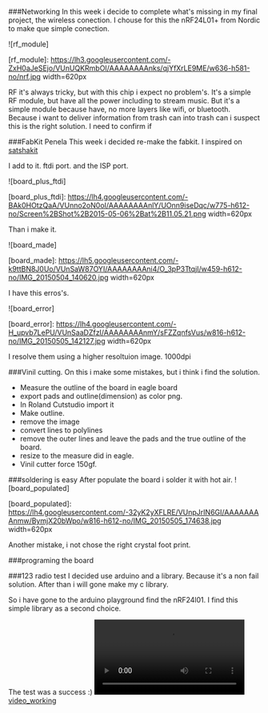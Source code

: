 ###Networking
In this week i decide to complete what's missing in my final project, the wireless conection. 
I chouse for this the nRF24L01+ from Nordic to make que simple conection. 

![rf_module]

[rf_module]: https://lh3.googleusercontent.com/-ZxH0aJeSEjo/VUnUQKRmbOI/AAAAAAAAnks/qjYfXrLE9ME/w636-h581-no/nrf.jpg width=620px

RF it's always tricky, but with this chip i expect no problem's.
It's a simple RF module, but have all the power including to stream music. 
But it's a simple module because have, no more layers like wifi, or bluetooth.
Because i want to deliver information from trash can into trash can i suspect this is the right solution.
I need to confirm if 

###FabKit Penela
This week i decided re-make the fabkit. I inspired on [satshakit](http://fabacademy.org/archives/2015/doc/projects/fabkit-0.4.html)

I add to it. ftdi port. 
and the ISP port.

![board_plus_ftdi]

[board_plus_ftdi]: https://lh4.googleusercontent.com/-BAk0HOtzQaA/VUnno2oN0oI/AAAAAAAAnlY/UOnn9iseDqc/w775-h612-no/Screen%2BShot%2B2015-05-06%2Bat%2B11.05.21.png width=620px

Than i make it. 

![board_made]

[board_made]: https://lh5.googleusercontent.com/-k9ttBN8J0Uo/VUnSaW87OYI/AAAAAAAAni4/O_3pP3TtqjI/w459-h612-no/IMG_20150504_140620.jpg width=620px

I have this erros's.

![board_error]

[board_error]: https://lh4.googleusercontent.com/-H_upvb7LePU/VUnSaaDZfzI/AAAAAAAAnmY/sFZZqnfsVus/w816-h612-no/IMG_20150505_142127.jpg width=620px

I resolve them using a higher resoltuion image. 1000dpi

###Vinil cutting. 
On this i make some mistakes, but i think i find the solution. 

- Measure the outline of the board in eagle board
- export pads and outline(dimension) as color png. 
- In Roland Cutstudio import it
- Make outline.
- remove the image
- convert lines to polylines
- remove the outer lines and leave the pads and the true outline of the board. 
- resize to the measure did in eagle.
- Vinil cutter force 150gf.

###soldering is easy
After populate the board i solder it with hot air.
![board_populated]

[board_populated]:  https://lh4.googleusercontent.com/-32yK2yXFLRE/VUnpJrIN6GI/AAAAAAAAnmw/BymjX20bWpo/w816-h612-no/IMG_20150505_174638.jpg width=620px

Another mistake, i not chose the right crystal foot print. 

###programing the board

###123 radio test
I decided use arduino and a library. 
Because it's a non fail solution. 
After than i will gone make my c library. 

So i have gone to the arduino playground find the nRF24l01.
I find this simple library as a second choice.

The test was a success :)
[ ![video_working](https://lh3.googleusercontent.com/-th4d841oXyU/VUnvdw0NtGI/AAAAAAAAnnk/nCt4HchUFog/w426-h757/VID_20150506_112912.mp4)](https://plus.google.com/u/0/photos/116858267463697494571/albums/6145674513987069889/6145709429673913298?pid=6145709429673913298&oid=116858267463697494571)


